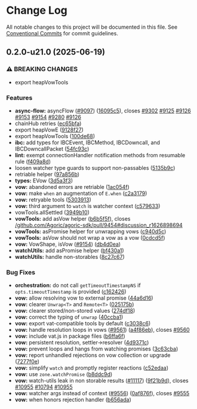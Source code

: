 # Change Log

All notable changes to this project will be documented in this file.
See [Conventional Commits](https://conventionalcommits.org) for commit guidelines.

## 0.2.0-u21.0 (2025-06-19)


### ⚠ BREAKING CHANGES

* export heapVowTools

### Features

* **async-flow:** asyncFlow ([#9097](https://github.com/Agoric/agoric-sdk/issues/9097)) ([16095c5](https://github.com/Agoric/agoric-sdk/commit/16095c5076043133aff0f25721131be2ca1ef5af)), closes [#9302](https://github.com/Agoric/agoric-sdk/issues/9302) [#9125](https://github.com/Agoric/agoric-sdk/issues/9125) [#9126](https://github.com/Agoric/agoric-sdk/issues/9126) [#9153](https://github.com/Agoric/agoric-sdk/issues/9153) [#9154](https://github.com/Agoric/agoric-sdk/issues/9154) [#9280](https://github.com/Agoric/agoric-sdk/issues/9280) [#9126](https://github.com/Agoric/agoric-sdk/issues/9126)
* chainHub retries ([ec65bfa](https://github.com/Agoric/agoric-sdk/commit/ec65bfa61e592f43d6e9cd9cda422300e79813f1))
* export heapVowE ([9128f27](https://github.com/Agoric/agoric-sdk/commit/9128f279a2dea75e99a9b250e159c917c07cdfff))
* export heapVowTools ([100de68](https://github.com/Agoric/agoric-sdk/commit/100de68330ffd7d56a3e4fdefc591380e2a3307f))
* **ibc:** add types for IBCEvent, IBCMethod, IBCDowncall, and IBCDowncallPacket ([54fc93c](https://github.com/Agoric/agoric-sdk/commit/54fc93c1362d9131ec0803abea785ad303757e43))
* **lint:** exempt connectionHandler notification methods from resumable rule ([f409a8d](https://github.com/Agoric/agoric-sdk/commit/f409a8dd899cd0eb8c24ba2dba12724dafaae03c))
* loosen watcher type guards to support non-passables ([5135b9c](https://github.com/Agoric/agoric-sdk/commit/5135b9c2068dd563813f0005da24b7b9884a5301))
* retriable helper ([97a856b](https://github.com/Agoric/agoric-sdk/commit/97a856becae8ce4c611695afca27998822749649))
* **types:** EVow ([3d5a3f3](https://github.com/Agoric/agoric-sdk/commit/3d5a3f3e44e328e102d7db197c0b06b18a5c63fe))
* **vow:** abandoned errors are retriable ([1ac054f](https://github.com/Agoric/agoric-sdk/commit/1ac054ffcbf665b885ec55944a0652023139387f))
* **vow:** make `when` an augmentation of `E.when` ([c2a3179](https://github.com/Agoric/agoric-sdk/commit/c2a31792b7070a44b2ab6c9f95dd845b75b316e8))
* **vow:** retryable tools ([5303913](https://github.com/Agoric/agoric-sdk/commit/53039135f760666f88ac0659f5e65c2c1b74a1d5))
* **vow:** third argument to `watch` is watcher context ([c579633](https://github.com/Agoric/agoric-sdk/commit/c579633ceb9c6a94c0998993caec9fc28d02e214))
* vowTools.allSettled ([3949b10](https://github.com/Agoric/agoric-sdk/commit/3949b107de79ccb2e46e14b2ab761f4ada742d25))
* **vowTools:** add asVow helper ([b6b5f5f](https://github.com/Agoric/agoric-sdk/commit/b6b5f5f7dd978b44dc865bbbe028cc76aa76543e)), closes [/github.com/Agoric/agoric-sdk/pull/9454#discussion_r1626898694](https://github.com/Agoric//github.com/Agoric/agoric-sdk/pull/9454/issues/discussion_r1626898694)
* **vowTools:** asPromise helper for unwrapping vows ([c940d5c](https://github.com/Agoric/agoric-sdk/commit/c940d5ca7356428d2bda78af17942dc76fef59dc))
* **vowTools:** asVow should not wrap a vow as a vow ([0cdcd5f](https://github.com/Agoric/agoric-sdk/commit/0cdcd5f32b0436db9e027d6ff8343f4cef570666))
* **vow:** VowShape, isVow ([#9154](https://github.com/Agoric/agoric-sdk/issues/9154)) ([db4d0ea](https://github.com/Agoric/agoric-sdk/commit/db4d0eab68a1d361ddbb6fe993ff0b9969a348e5))
* **watchUtils:** add asPromise helper ([bf430a1](https://github.com/Agoric/agoric-sdk/commit/bf430a12afa853b332fd6cfdcb77781d544b0e7c))
* **watchUtils:** handle non-storables ([8c27c67](https://github.com/Agoric/agoric-sdk/commit/8c27c6725ba7ef4b71d3ab0ccfdbddd755bcd926))


### Bug Fixes

* **orchestration:** do not call `getTimeoutTimestampNS` if `opts.timeoutTimestamp` is provided ([c162426](https://github.com/Agoric/agoric-sdk/commit/c162426f6a20b375113fae9ab82c0ba4ab87841d))
* **vow:** allow resolving vow to external promise ([44a6d16](https://github.com/Agoric/agoric-sdk/commit/44a6d16b9ff99fe9a3222cb4a32a34d3ad456fed))
* **vow:** clearer `Unwrap<T>` and `Remote<T>` ([025175b](https://github.com/Agoric/agoric-sdk/commit/025175bdd76209fe788b78e669b1ccaec88b4623))
* **vow:** clearer stored/non-stored values ([274df18](https://github.com/Agoric/agoric-sdk/commit/274df1833f000af9971d2015a25afd89d89fdbf6))
* **vow:** correct the typing of `unwrap` ([40ccba1](https://github.com/Agoric/agoric-sdk/commit/40ccba14680f9acf4a68ef32751eb3ac57a4c9bd))
* **vow:** export vat-compatible tools by default ([c3038c6](https://github.com/Agoric/agoric-sdk/commit/c3038c6ddd79cd781480c0b732f0de6b7f91742c))
* **vow:** handle resolution loops in vows ([#9561](https://github.com/Agoric/agoric-sdk/issues/9561)) ([a4f86eb](https://github.com/Agoric/agoric-sdk/commit/a4f86eb7fd602980a40d00d739897090d3667d3d)), closes [#9560](https://github.com/Agoric/agoric-sdk/issues/9560)
* **vow:** include vat.js in package files ([b6ffa6f](https://github.com/Agoric/agoric-sdk/commit/b6ffa6f09e4e453b1fe3bd2c62a55b05dccb1857))
* **vow:** persistent resolution, settler->resolver ([4d9371c](https://github.com/Agoric/agoric-sdk/commit/4d9371cb7d450e25146787474760b4c00b11e405))
* **vow:** prevent loops and hangs from watching promises ([3c63cba](https://github.com/Agoric/agoric-sdk/commit/3c63cba0261457c25dc35d560f5bb5a0af591962))
* **vow:** report unhandled rejections on vow collection or upgrade ([7277f0e](https://github.com/Agoric/agoric-sdk/commit/7277f0ef1a55fc6b19edd84e25ae6f180115c686))
* **vow:** simplify `watch` and promptly register reactions ([c52edaa](https://github.com/Agoric/agoric-sdk/commit/c52edaa3d07fdb9e18c6d6628b83ff62e7615617))
* **vow:** use `zone.watchPromise` ([b8ddc9d](https://github.com/Agoric/agoric-sdk/commit/b8ddc9d1ddf06fed8b434f36aa86a2a70293fd56))
* **vow:** watch-utils leak in non storable results ([#11117](https://github.com/Agoric/agoric-sdk/issues/11117)) ([9f21b9d](https://github.com/Agoric/agoric-sdk/commit/9f21b9da5795a457f502cec78ff2602e4cbc1b26)), closes [#10955](https://github.com/Agoric/agoric-sdk/issues/10955) [#10794](https://github.com/Agoric/agoric-sdk/issues/10794) [#10955](https://github.com/Agoric/agoric-sdk/issues/10955)
* **vow:** watcher args instead of context ([#9556](https://github.com/Agoric/agoric-sdk/issues/9556)) ([0af876f](https://github.com/Agoric/agoric-sdk/commit/0af876fb087f76a8144730969bb88b13403d02db)), closes [#9555](https://github.com/Agoric/agoric-sdk/issues/9555)
* **vow:** when honors rejection handler ([b656ada](https://github.com/Agoric/agoric-sdk/commit/b656ada08b8839e602e86298c94c7b874b04d51d))
